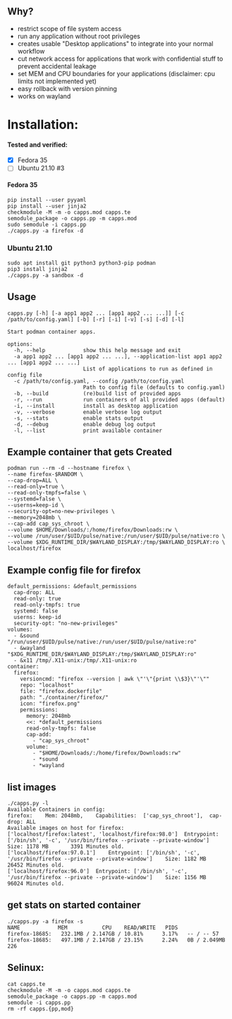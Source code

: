 ## Why?

- restrict scope of file system access
- run any application without root privileges
- creates usable "Desktop applications" to integrate into your normal workflow
- cut network access for applications that work with confidential stuff to prevent accidental leakage
- set MEM and CPU boundaries for your applications (disclaimer: cpu limits not implemented yet)
- easy rollback with version pinning
- works on wayland

# Installation:

#### Tested and verified:

- [x] Fedora 35
- [ ] Ubuntu 21.10 #3

#### Fedora 35
```
pip install --user pyyaml
pip install --user jinja2
checkmodule -M -m -o capps.mod capps.te
semodule_package -o capps.pp -m capps.mod
sudo semodule -i capps.pp
./capps.py -a firefox -d
```

### Ubuntu 21.10

```
sudo apt install git python3 python3-pip podman
pip3 install jinja2
./capps.py -a sandbox -d
```

## Usage
```
capps.py [-h] [-a app1 app2 ... [app1 app2 ... ...]] [-c /path/to/config.yaml] [-b] [-r] [-i] [-v] [-s] [-d] [-l]

Start podman container apps.

options:
  -h, --help            show this help message and exit
  -a app1 app2 ... [app1 app2 ... ...], --application-list app1 app2 ... [app1 app2 ... ...]
                        List of applications to run as defined in config file
  -c /path/to/config.yaml, --config /path/to/config.yaml
                        Path to config file (defaults to config.yaml)
  -b, --build           (re)build list of provided apps
  -r, --run             run containers of all provided apps (default)
  -i, --install         install as desktop application
  -v, --verbose         enable verbose log output
  -s, --stats           enable stats output
  -d, --debug           enable debug log output
  -l, --list            print available container
```

## Example container that gets Created

```
podman run --rm -d --hostname firefox \
--name firefox-$RANDOM \
--cap-drop=ALL \
--read-only=true \
--read-only-tmpfs=false \
--systemd=false \
--userns=keep-id \
--security-opt=no-new-privileges \
--memory=2048mb \
--cap-add cap_sys_chroot \
--volume $HOME/Downloads/:/home/firefox/Downloads:rw \
--volume /run/user/$UID/pulse/native:/run/user/$UID/pulse/native:ro \
--volume $XDG_RUNTIME_DIR/$WAYLAND_DISPLAY:/tmp/$WAYLAND_DISPLAY:ro \
localhost/firefox
```



## Example config file for firefox
```
default_permissions: &default_permissions
  cap-drop: ALL
  read-only: true
  read-only-tmpfs: true
  systemd: false
  userns: keep-id
  security-opt: "no-new-privileges"
volumes:
  - &sound "/run/user/$UID/pulse/native:/run/user/$UID/pulse/native:ro"
  - &wayland "$XDG_RUNTIME_DIR/$WAYLAND_DISPLAY:/tmp/$WAYLAND_DISPLAY:ro"
  - &x11 /tmp/.X11-unix:/tmp/.X11-unix:ro
container:
  firefox:
    versioncmd: "firefox --version | awk \"'\"{print \\$3}\"'\""
    repo: "localhost"
    file: "firefox.dockerfile"
    path: "./container/firefox/"
    icon: "firefox.png"
    permissions:
      memory: 2048mb
      <<: *default_permissions
      read-only-tmpfs: false
      cap-add:
        - "cap_sys_chroot"
      volume:
        - "$HOME/Downloads/:/home/firefox/Downloads:rw"
        - *sound
        - *wayland
```


## list images

```
./capps.py -l
Available Containers in config:
firefox: 	Mem: 2048mb, 	Capabilities:  ['cap_sys_chroot'], 	cap-drop: ALL
Available images on host for firefox:
['localhost/firefox:latest', 'localhost/firefox:98.0']	Entrypoint: ['/bin/sh', '-c', '/usr/bin/firefox --private --private-window']	Size: 1178 MB	 	3391 Minutes old.
['localhost/firefox:97.0.1']	Entrypoint: ['/bin/sh', '-c', '/usr/bin/firefox --private --private-window']	Size: 1182 MB	 	26452 Minutes old.
['localhost/firefox:96.0']	Entrypoint: ['/bin/sh', '-c', '/usr/bin/firefox --private --private-window']	Size: 1156 MB	 	96024 Minutes old.
```

## get stats on started container

```
./capps.py -a firefox -s
NAME			MEM			  CPU	 READ/WRITE   PIDS
firefox-18685:	 232.1MB / 2.147GB / 10.81% 	 3.17% 	 -- / -- 57
firefox-18685:	 497.1MB / 2.147GB / 23.15% 	 2.24% 	 0B / 2.049MB 226
```

## Selinux:

```
cat capps.te
checkmodule -M -m -o capps.mod capps.te
semodule_package -o capps.pp -m capps.mod
semodule -i capps.pp
rm -rf capps.{pp,mod}
```
